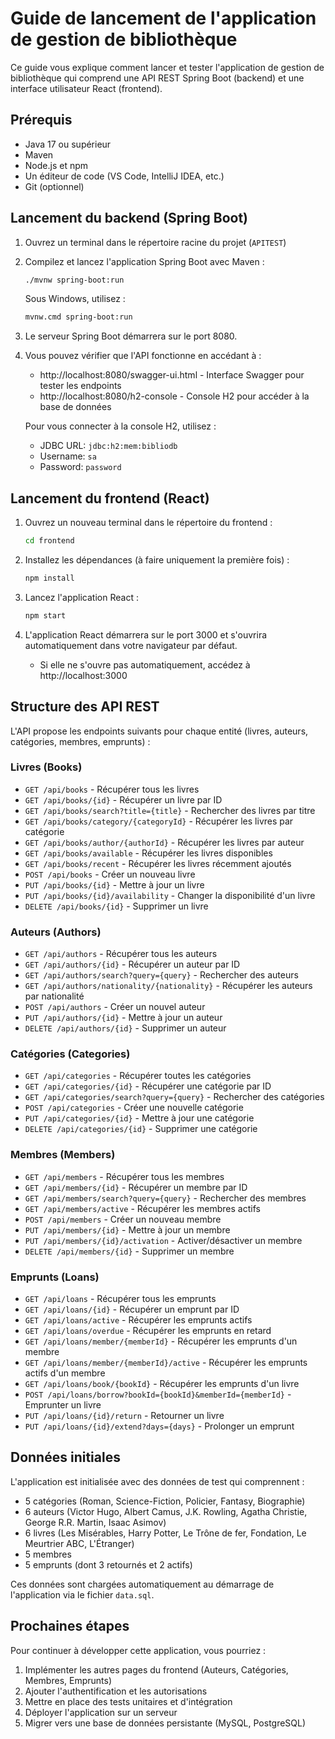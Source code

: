 # Guide de lancement de l'application de gestion de bibliothèque

Ce guide vous explique comment lancer et tester l'application de gestion de bibliothèque qui comprend une API REST Spring Boot (backend) et une interface utilisateur React (frontend).

## Prérequis

- Java 17 ou supérieur
- Maven
- Node.js et npm
- Un éditeur de code (VS Code, IntelliJ IDEA, etc.)
- Git (optionnel)

## Lancement du backend (Spring Boot)

1. Ouvrez un terminal dans le répertoire racine du projet (`APITEST`)

2. Compilez et lancez l'application Spring Boot avec Maven :

   ```bash
   ./mvnw spring-boot:run
   ```

   Sous Windows, utilisez :

   ```bash
   mvnw.cmd spring-boot:run
   ```

3. Le serveur Spring Boot démarrera sur le port 8080.

4. Vous pouvez vérifier que l'API fonctionne en accédant à :
   - http://localhost:8080/swagger-ui.html - Interface Swagger pour tester les endpoints
   - http://localhost:8080/h2-console - Console H2 pour accéder à la base de données

   Pour vous connecter à la console H2, utilisez :
   - JDBC URL: `jdbc:h2:mem:bibliodb`
   - Username: `sa`
   - Password: `password`

## Lancement du frontend (React)

1. Ouvrez un nouveau terminal dans le répertoire du frontend :

   ```bash
   cd frontend
   ```

2. Installez les dépendances (à faire uniquement la première fois) :

   ```bash
   npm install
   ```

3. Lancez l'application React :

   ```bash
   npm start
   ```

4. L'application React démarrera sur le port 3000 et s'ouvrira automatiquement dans votre navigateur par défaut.
   - Si elle ne s'ouvre pas automatiquement, accédez à http://localhost:3000

## Structure des API REST

L'API propose les endpoints suivants pour chaque entité (livres, auteurs, catégories, membres, emprunts) :

### Livres (Books)
- `GET /api/books` - Récupérer tous les livres
- `GET /api/books/{id}` - Récupérer un livre par ID
- `GET /api/books/search?title={title}` - Rechercher des livres par titre
- `GET /api/books/category/{categoryId}` - Récupérer les livres par catégorie
- `GET /api/books/author/{authorId}` - Récupérer les livres par auteur
- `GET /api/books/available` - Récupérer les livres disponibles
- `GET /api/books/recent` - Récupérer les livres récemment ajoutés
- `POST /api/books` - Créer un nouveau livre
- `PUT /api/books/{id}` - Mettre à jour un livre
- `PUT /api/books/{id}/availability` - Changer la disponibilité d'un livre
- `DELETE /api/books/{id}` - Supprimer un livre

### Auteurs (Authors)
- `GET /api/authors` - Récupérer tous les auteurs
- `GET /api/authors/{id}` - Récupérer un auteur par ID
- `GET /api/authors/search?query={query}` - Rechercher des auteurs
- `GET /api/authors/nationality/{nationality}` - Récupérer les auteurs par nationalité
- `POST /api/authors` - Créer un nouvel auteur
- `PUT /api/authors/{id}` - Mettre à jour un auteur
- `DELETE /api/authors/{id}` - Supprimer un auteur

### Catégories (Categories)
- `GET /api/categories` - Récupérer toutes les catégories
- `GET /api/categories/{id}` - Récupérer une catégorie par ID
- `GET /api/categories/search?query={query}` - Rechercher des catégories
- `POST /api/categories` - Créer une nouvelle catégorie
- `PUT /api/categories/{id}` - Mettre à jour une catégorie
- `DELETE /api/categories/{id}` - Supprimer une catégorie

### Membres (Members)
- `GET /api/members` - Récupérer tous les membres
- `GET /api/members/{id}` - Récupérer un membre par ID
- `GET /api/members/search?query={query}` - Rechercher des membres
- `GET /api/members/active` - Récupérer les membres actifs
- `POST /api/members` - Créer un nouveau membre
- `PUT /api/members/{id}` - Mettre à jour un membre
- `PUT /api/members/{id}/activation` - Activer/désactiver un membre
- `DELETE /api/members/{id}` - Supprimer un membre

### Emprunts (Loans)
- `GET /api/loans` - Récupérer tous les emprunts
- `GET /api/loans/{id}` - Récupérer un emprunt par ID
- `GET /api/loans/active` - Récupérer les emprunts actifs
- `GET /api/loans/overdue` - Récupérer les emprunts en retard
- `GET /api/loans/member/{memberId}` - Récupérer les emprunts d'un membre
- `GET /api/loans/member/{memberId}/active` - Récupérer les emprunts actifs d'un membre
- `GET /api/loans/book/{bookId}` - Récupérer les emprunts d'un livre
- `POST /api/loans/borrow?bookId={bookId}&memberId={memberId}` - Emprunter un livre
- `PUT /api/loans/{id}/return` - Retourner un livre
- `PUT /api/loans/{id}/extend?days={days}` - Prolonger un emprunt

## Données initiales

L'application est initialisée avec des données de test qui comprennent :
- 5 catégories (Roman, Science-Fiction, Policier, Fantasy, Biographie)
- 6 auteurs (Victor Hugo, Albert Camus, J.K. Rowling, Agatha Christie, George R.R. Martin, Isaac Asimov)
- 6 livres (Les Misérables, Harry Potter, Le Trône de fer, Fondation, Le Meurtrier ABC, L'Étranger)
- 5 membres
- 5 emprunts (dont 3 retournés et 2 actifs)

Ces données sont chargées automatiquement au démarrage de l'application via le fichier `data.sql`.

## Prochaines étapes

Pour continuer à développer cette application, vous pourriez :

1. Implémenter les autres pages du frontend (Auteurs, Catégories, Membres, Emprunts)
2. Ajouter l'authentification et les autorisations
3. Mettre en place des tests unitaires et d'intégration
4. Déployer l'application sur un serveur
5. Migrer vers une base de données persistante (MySQL, PostgreSQL)
